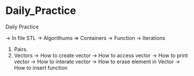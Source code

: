 # Daily_Practice
Daily Practice

-> In file STL 
   -> Algorithums
   => Containers
   -> Function
   -> Iterations

1. Pairs.
2. Vectors
           -> How to create vector
           -> How to access vector
           -> How to print vector
           -> How to interate vector
           -> How to erase element in Vector
           -> How to insert function
